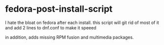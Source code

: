 # fedora-post-install-script
I hate the bloat on fedora after each install. this script will git rid of most of it and add 2 lines to dnf.conf to make it speeed

in addition, adds missing RPM fusion and multimedia packages.
